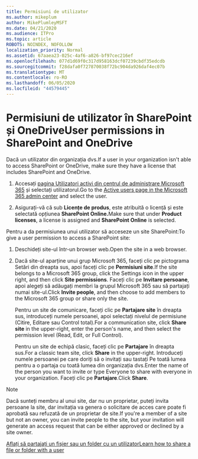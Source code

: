 ```yaml
---
title: Permisiuni de utilizator
ms.author: mikeplum
author: MikePlumleyMSFT
ms.date: 04/21/2020
ms.audience: ITPro
ms.topic: article
ROBOTS: NOINDEX, NOFOLLOW
localization_priority: Normal
ms.assetid: 67aaea23-025c-4af6-a826-bf97cec216ef
ms.openlocfilehash: 077d1d69f0c317d958163dcf07239cbdf35edcdb
ms.sourcegitcommit: f28dafa0f727870038f72bc904da926daf4ec07b
ms.translationtype: MT
ms.contentlocale: ro-RO
ms.lasthandoff: 06/05/2020
ms.locfileid: "44579445"
---
```

# <a name="user-permissions-in-sharepoint-and-onedrive"></a><span data-ttu-id="c9897-102">Permisiuni de utilizator în SharePoint și OneDrive</span><span class="sxs-lookup"><span data-stu-id="c9897-102">User permissions in SharePoint and OneDrive</span></span>

<span data-ttu-id="c9897-103">Dacă un utilizator din organizația dvs.</span><span class="sxs-lookup"><span data-stu-id="c9897-103">If a user in your organization isn't able to access SharePoint or OneDrive, make sure they have a license that includes SharePoint and OneDrive.</span></span> 
  
1. <span data-ttu-id="c9897-104">Accesați [pagina Utilizatori activi din centrul de administrare Microsoft 365](https://portal.office.com/adminportal/home#/users) și selectați utilizatorul.</span><span class="sxs-lookup"><span data-stu-id="c9897-104">Go to the [Active users page in the Microsoft 365 admin center](https://portal.office.com/adminportal/home#/users) and select the user.</span></span> 
    
2. <span data-ttu-id="c9897-105">Asigurați-vă că sub **Licențe de produs**, este atribuită o licență și este selectată opțiunea **SharePoint Online.**</span><span class="sxs-lookup"><span data-stu-id="c9897-105">Make sure that under **Product licenses**, a license is assigned and **SharePoint Online** is selected.</span></span> 
    
 <span data-ttu-id="c9897-106">Pentru a da permisiunea unui utilizator să acceseze un site SharePoint:</span><span class="sxs-lookup"><span data-stu-id="c9897-106">To give a user permission to access a SharePoint site:</span></span> 
  
1. <span data-ttu-id="c9897-107">Deschideți site-ul într-un browser web.</span><span class="sxs-lookup"><span data-stu-id="c9897-107">Open the site in a web browser.</span></span>
    
2. <span data-ttu-id="c9897-108">Dacă site-ul aparține unui grup Microsoft 365, faceți clic pe pictograma Setări din dreapta sus, apoi faceți clic pe **Permisiuni site**.</span><span class="sxs-lookup"><span data-stu-id="c9897-108">If the site belongs to a Microsoft 365 group, click the Settings icon in the upper right, and then click **Site permissions**.</span></span> <span data-ttu-id="c9897-109">Faceți clic pe **Invitare persoane**, apoi alegeți să adăugați membri la grupul Microsoft 365 sau să partajați numai site-ul.</span><span class="sxs-lookup"><span data-stu-id="c9897-109">Click **Invite people**, and then choose to add members to the Microsoft 365 group or share only the site.</span></span> 
    
    <span data-ttu-id="c9897-110">Pentru un site de comunicare, faceți clic pe **Partajare site** în dreapta sus, introduceți numele persoanei, apoi selectați nivelul de permisiune (Citire, Editare sau Control total).</span><span class="sxs-lookup"><span data-stu-id="c9897-110">For a communication site, click **Share site** in the upper-right, enter the person's name, and then select the permission level (Read, Edit, or Full Control).</span></span> 
    
    <span data-ttu-id="c9897-111">Pentru un site de echipă clasic, faceți clic pe **Partajare** în dreapta sus.</span><span class="sxs-lookup"><span data-stu-id="c9897-111">For a classic team site, click **Share** in the upper-right.</span></span> <span data-ttu-id="c9897-112">Introduceți numele persoanei pe care doriți să o invitați sau tastați Pe toată lumea pentru a o partaja cu toată lumea din organizația dvs.</span><span class="sxs-lookup"><span data-stu-id="c9897-112">Enter the name of the person you want to invite or type Everyone to share with everyone in your organization.</span></span> <span data-ttu-id="c9897-113">Faceți clic pe **Partajare**.</span><span class="sxs-lookup"><span data-stu-id="c9897-113">Click **Share**.</span></span>
    
> [!NOTE]
> <span data-ttu-id="c9897-114">Dacă sunteți membru al unui site, dar nu un proprietar, puteți invita persoane la site, dar invitația va genera o solicitare de acces care poate fi aprobată sau refuzată de un proprietar de site.</span><span class="sxs-lookup"><span data-stu-id="c9897-114">If you're a member of a site but not an owner, you can invite people to the site, but your invitation will generate an access request that can be either approved or declined by a site owner.</span></span> 
  
[<span data-ttu-id="c9897-115">Aflați să partajați un fișier sau un folder cu un utilizator</span><span class="sxs-lookup"><span data-stu-id="c9897-115">Learn how to share a file or folder with a user</span></span>](https://go.microsoft.com/fwlink/?linkid=533408)
  

